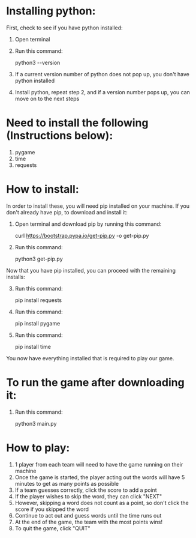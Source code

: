# Installing python:
First, check to see if you have python installed:
1. Open terminal
2. Run this command:
    
    python3 --version
3. If a current version number of python does not pop up, you don't have python installed
4. Install python, repeat step 2, and if a version number pops up, you can move on to the next steps

# Need to install the following (Instructions below):
1. pygame
2. time
3. requests

# How to install:
In order to install these, you will need pip installed on your machine. If you don't already have pip, to download and install it:
1. Open terminal and download pip by running this command:
    
    curl https://bootstrap.pypa.io/get-pip.py -o get-pip.py
2. Run this command:
    
    python3 get-pip.py

Now that you have pip installed, you can proceed with the remaining installs:  

3. Run this command:
    
    pip install requests
4. Run this command:
    
    pip install pygame
5. Run this command: 
    
    pip install time

You now have everything installed that is required to play our game. 
    
# To run the game after downloading it: 
1. Run this command:
    
    python3 main.py
    
# How to play:
1. 1 player from each team will need to have the game running on their machine
2. Once the game is started, the player acting out the words will have 5 minutes to get as many points as possible
3. If a team guesses correctly, click the score to add a point 
4. If the player wishes to skip the word, they can click "NEXT"
5. However, skipping a word does not count as a point, so don't click the score if you skipped the word
6. Continue to act out and guess words until the time runs out
7. At the end of the game, the team with the most points wins!
8. To quit the game, click "QUIT"
